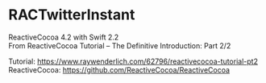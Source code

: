 # RACTwitterInstant

ReactiveCocoa 4.2 with Swift 2.2  
From ReactiveCocoa Tutorial – The Definitive Introduction: Part 2/2

Tutorial: https://www.raywenderlich.com/62796/reactivecocoa-tutorial-pt2
ReactiveCocoa: https://github.com/ReactiveCocoa/ReactiveCocoa
